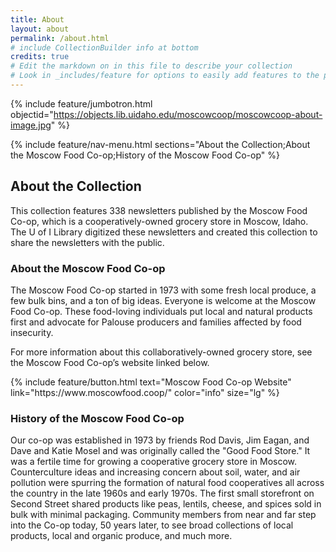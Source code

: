 ```yaml
---
title: About
layout: about
permalink: /about.html
# include CollectionBuilder info at bottom
credits: true
# Edit the markdown on in this file to describe your collection
# Look in _includes/feature for options to easily add features to the page
---
```


{% include feature/jumbotron.html objectid="https://objects.lib.uidaho.edu/moscowcoop/moscowcoop-about-image.jpg" %} 

{% include feature/nav-menu.html sections="About the Collection;About the Moscow Food Co-op;History of the Moscow Food Co-op" %}

## About the Collection

This collection features 338 newsletters published by the Moscow Food Co-op, which is a cooperatively-owned grocery store in Moscow, Idaho. The U of I Library digitized these newsletters and created this collection to share the newsletters with the public. 

### About the Moscow Food Co-op

The Moscow Food Co-op started in 1973 with some fresh local produce, a few bulk bins, and a ton of big ideas. Everyone is welcome at the Moscow Food Co-op. These food-loving individuals put local and natural products first and advocate for Palouse producers and families affected by food insecurity. 

For more information about this collaboratively-owned grocery store, see the Moscow Food Co-op’s website linked below.

<div class="text-center">
{% include feature/button.html text="Moscow Food Co-op Website" link="https://www.moscowfood.coop/" color="info" size="lg" %}
</div>

### History of the Moscow Food Co-op

Our co-op was established in 1973 by friends Rod Davis, Jim Eagan, and Dave and Katie Mosel and was originally called the "Good Food Store." It was a fertile time for growing a cooperative grocery store in Moscow. Counterculture ideas and increasing concern about soil, water, and air pollution were spurring the formation of natural food cooperatives all across the country in the late 1960s and early 1970s. The first small storefront on Second Street shared products like peas, lentils, cheese, and spices sold in bulk with minimal packaging. Community members from near and far step into the Co-op today, 50 years later, to see broad collections of local products, local and organic produce, and much more.

<div class="clearfix"></div>

